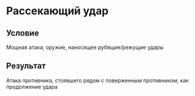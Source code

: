 # Рассекающий удар
## Условие
Мощная атака; оружие, наносящее рубящие/режущие удары
## Результат
Атака противника, стоявшего рядом с поверженным противником, как продолжение удара